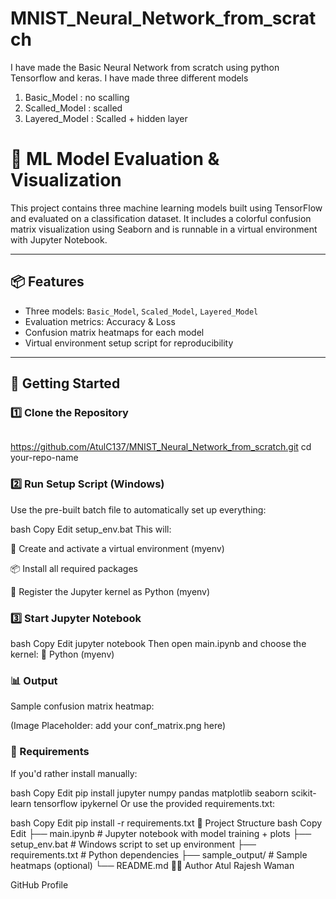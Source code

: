 # MNIST_Neural_Network_from_scratch
I have made the Basic Neural Network from scratch using python Tensorflow and keras. I have made three different models  

1. Basic_Model : no scalling 
2. Scalled_Model : scalled
3. Layered_Model : Scalled + hidden layer

# 🧠 ML Model Evaluation & Visualization

This project contains three machine learning models built using TensorFlow and evaluated on a classification dataset. It includes a colorful confusion matrix visualization using Seaborn and is runnable in a virtual environment with Jupyter Notebook.

---

## 📦 Features

- Three models: `Basic_Model`, `Scaled_Model`, `Layered_Model`
- Evaluation metrics: Accuracy & Loss
- Confusion matrix heatmaps for each model
- Virtual environment setup script for reproducibility

---

## 🚀 Getting Started

### 1️⃣ Clone the Repository

```bash
```
https://github.com/AtulC137/MNIST_Neural_Network_from_scratch.git
cd your-repo-name
### 2️⃣ Run Setup Script (Windows)
Use the pre-built batch file to automatically set up everything:

bash
Copy
Edit
setup_env.bat
This will:

🐍 Create and activate a virtual environment (myenv)

📦 Install all required packages

🧪 Register the Jupyter kernel as Python (myenv)

### 3️⃣ Start Jupyter Notebook
bash
Copy
Edit
jupyter notebook
Then open main.ipynb and choose the kernel:
🧪 Python (myenv)

### 📊 Output
Sample confusion matrix heatmap:

(Image Placeholder: add your conf_matrix.png here)

### 🧰 Requirements
If you'd rather install manually:

bash
Copy
Edit
pip install jupyter numpy pandas matplotlib seaborn scikit-learn tensorflow ipykernel
Or use the provided requirements.txt:

bash
Copy
Edit
pip install -r requirements.txt
📁 Project Structure
bash
Copy
Edit
├── main.ipynb                  # Jupyter notebook with model training + plots
├── setup_env.bat               # Windows script to set up environment
├── requirements.txt            # Python dependencies
├── sample_output/              # Sample heatmaps (optional)
└── README.md
🧑‍💻 Author
Atul Rajesh Waman

GitHub Profile

